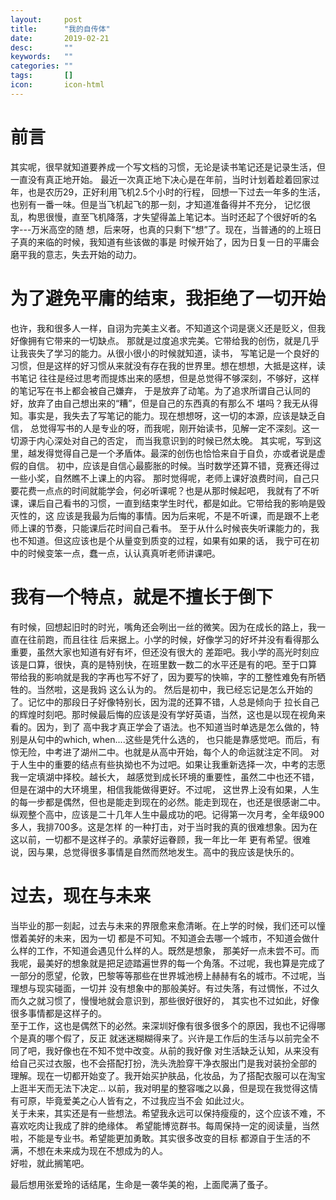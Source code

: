 ```yaml
---
layout:     post
title:      "我的自传体"
date:       2019-02-21
desc:       ""
keywords:   ""
categories: ""
tags:       []
icon:       icon-html
---
```


# 前言

其实呢，很早就知道要养成一个写文档的习惯，无论是读书笔记还是记录生活，但一直没有真正地开始。
最近一次真正地下决心是在年前，当时计划着趁着回家过年，也是农历29，正好利用飞机2.5个小时的行程，
回想一下过去一年多的生活，也别有一番一味。但是当飞机起飞的那一刻，才知道准备得并不充分，
记忆很乱，构思很慢，直至飞机降落，才失望得盖上笔记本。当时还起了个很好听的名字---万米高空的随
想，后来呀，也真的只剩下“想”了。现在，当普通的的上班日子真的来临的时候，我知道有些该做的事是
时候开始了，因为日复一日的平庸会磨平我的意志，失去开始的动力。

# 为了避免平庸的结束，我拒绝了一切开始

也许，我和很多人一样，自诩为完美主义者。不知道这个词是褒义还是贬义，但我好像拥有它带来的一切缺点。
那就是过度追求完美。它带给我的创伤，就是几乎让我丧失了学习的能力。从很小很小的时候就知道，读书，
写笔记是一个良好的习惯，但是这样的好习惯从来就没有存在我的世界里。想在想想，大抵是这样，读书笔记
往往是经过思考而提炼出来的感想，但是总觉得不够深刻，不够好，这样的笔记写在书上都会被自己嫌弃，
于是放弃了动笔。为了追求所谓自己认同的好，放弃了由自己想出来的“糟”，但是自己的东西真的有那么不
堪吗？我无从得知。事实是，我失去了写笔记的能力。现在想想呀，这一切的本源，应该是缺乏自信，
总觉得写书的人是专业的呀，而我呢，刚开始读书，见解一定不深刻。这一切源于内心深处对自己的否定，
而当我意识到的时候已然太晚。
其实呢，写到这里，越发得觉得自己是一个矛盾体。最深的创伤也恰恰来自于自负，亦或者说是虚假的自信。
初中，应该是自信心最膨胀的时候。当时数学还算不错，竞赛还得过一些小奖，自然瞧不上课上的内容。
那时觉得呢，老师上课好浪费时间，自己只要花费一点点的时间就能学会，何必听课呢？也是从那时候起吧，
我就有了不听课，课后自己看书的习惯，一直到结束学生时代，都是如此。它带给我的影响是毁灭性的，这
应该是我最为后悔的事情。因为后来呢，不是不听课，而是跟不上老师上课的节奏，只能课后花时间自己看书。
至于从什么时候丧失听课能力的，我也不知道。但这应该也是个从量变到质变的过程，如果有如果的话，
我宁可在初中的时候变笨一点，蠢一点，认认真真听老师讲课吧。

# 我有一个特点，就是不擅长于倒下

有时候，回想起旧时的时光，嘴角还会咧出一丝的微笑。因为在成长的路上，我一直在往前跑，而且往往
后来据上。小学的时候，好像学习的好坏并没有看得那么重要，虽然大家也知道有好有坏，但还没有很大的
差距吧。我小学的高光时刻应该是口算，很快，真的是特别快，在班里数一数二的水平还是有的吧。至于口算
带给我的影响就是我的字再也写不好了，因为要写的快嘛，字的工整性难免有所牺牲的。当然啦，这是我妈
这么认为的。
然后是初中，我已经忘记是怎么开始的了。记忆中的那段日子好像特别长，因为混的还算不错，人总是倾向于
拉长自己的辉煌时刻吧。那时候最后悔的应该是没有学好英语，当然，这也是以现在视角来看的。因为，到了
高中我才真正学会了语法。也不知道当时单选是怎么做的，特别是从句中的which, when....这些是凭什么选的，
也只能是靠感觉吧。而后，有惊无险，中考进了湖州二中。也就是从高中开始，每个人的命运就注定不同。
对于人生中的重要的结点有些执拗也不为过吧。如果让我重新选择一次，中考的志愿我一定填湖中择校。越长大，
越感觉到成长环境的重要性，虽然二中也还不错，但是在湖中的大环境里，相信我能做得更好。不过呢，
这世界上没有如果，人生的每一步都是偶然，但也是能走到现在的必然。能走到现在，也还是很感谢二中。
纵观整个高中，应该是二十几年人生中最成功的吧。记得第一次月考，全年级900多人，我排700多。这是怎样
的一种打击，对于当时我的真的很难想象。因为在这以前，一切都不是这样子的。承蒙好运眷顾，我一年比一年
更有希望。很难说，因与果，总觉得很多事情是自然而然地发生。高中的我应该是快乐的。

# 过去，现在与未来

当毕业的那一刻起，过去与未来的界限愈来愈清晰。在上学的时候，我们还可以憧憬着美好的未来，因为一切
都是不可知。不知道会去哪一个城市，不知道会做什么样的工作，不知道会遇见什么样的人。既然是想象，
那美好一点未尝不可。而我呢，最美好的想象就是把足迹踏遍世界的每一个角落。不过呢，我也算是完成了
一部分的愿望，伦敦，巴黎等等那些在世界城池榜上赫赫有名的城市。不过呢，当理想与现实碰面，一切并
没有想象中的那般美好。有过失落，有过惆怅，不过久而久之就习惯了，慢慢地就会意识到，那些很好很好的，
其实也不过如此，好像很多事情都是这样子的。  
至于工作，这也是偶然下的必然。来深圳好像有很多很多个的原因，我也不记得哪个是真的哪个假了，反正
就迷迷糊糊得来了。兴许是工作后的生活与以前完全不同了吧，我好像也在不知不觉中改变。从前的我好像
对生活缺乏认知，从来没有给自己买过衣服，也不会搭配打扮，洗头洗脸穿干净衣服出门是我对装扮全部的
理解。现在一切都开始变了。我开始买护肤品，化妆品，为了搭配衣服可以在淘宝上逛半天而无法下决定...
以前，我对明星的整容嗤之以鼻，但是现在我觉得这情有可原，毕竟爱美之心人皆有之，不过我应当不会
如此过火。  
关于未来，其实还是有一些想法。希望我永远可以保持瘦瘦的，这个应该不难，不喜欢吃肉让我成了胖的绝缘体。
希望能博览群书。每周保持一定的阅读量，当然啦，不能是专业书。希望能更加勇敢。其实很多改变的目标
都源自于生活的不满，不想在未来成为现在不想成为的人。  
好啦，就此搁笔吧。  

最后想用张爱玲的话结尾，生命是一袭华美的袍，上面爬满了蚤子。
